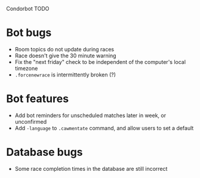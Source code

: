 Condorbot TODO

# Bot bugs

- Room topics do not update during races
- Race doesn't give the 30 minute warning
- Fix the "next friday" check to be independent of the computer's local timezone
- `.forcenewrace` is intermittently broken (?)

# Bot features

- Add bot reminders for unscheduled matches later in week, or unconfirmed
- Add `-language` to `.cawmentate` command, and allow users to set a default

# Database bugs

- Some race completion times in the database are still incorrect